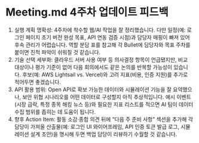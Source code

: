# Meeting.md 4주차 업데이트 피드백

1. 실행 계획 명확성: 4주차에 착수할 웹/AI 작업을 잘 정리했습니다. 다만 일정(예: 로그인 페이지 초기 버전 완성 목표, API 연동 검증 시점)과 담당자 매핑이 빠져 있어 후속 관리가 어렵습니다. 역할 분담 표를 참고해 각 Bullet에 담당자와 목표 주차를 붙이면 진척 파악이 쉬워질 것 같습니다.
2. 기술 선택 세부화: 클라우드 서버 사용 여부 등 의사결정 항목이 언급됐지만, 비교 대상이나 평가 기준이 없어 다음 회의에서도 같은 논의를 반복할 가능성이 있습니다. 후보(예: AWS Lightsail vs. Vercel)와 고려 지표(비용, 인증 지원)를 추가로 적어두면 좋겠습니다.
3. API 활용 범위: Open API로 확보 가능한 데이터와 시뮬레이션 기능을 잘 요약했으나, 보안 위협 시나리오를 어떤 데이터로 구성할지 아직 추상적입니다. 예시 이벤트(시장 급락, 특정 종목 해킹 뉴스 등)와 필요한 지표 리스트를 적으면 AI 팀이 데이터 수집 범위를 좁히는 데 도움이 됩니다.
4. 향후 Action Item: 활동 소감·종합 의견 뒤에 “다음 주 준비 사항” 섹션을 추가해 각 담당이 가져올 산출물(예: 로그인 UI 와이어프레임, API 인증 토큰 발급 로그, 시뮬레이션 설계 초안)을 명시해 두면 백업 담당이 리뷰하기 수월할 것 같습니다.
